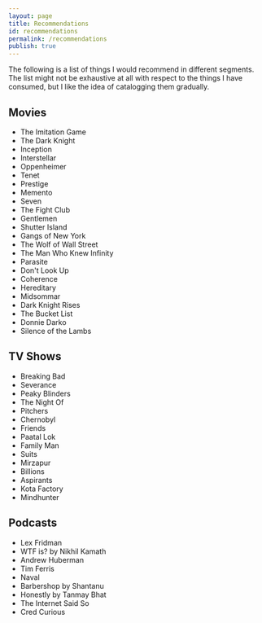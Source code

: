 ```yaml
---
layout: page
title: Recommendations
id: recommendations
permalink: /recommendations
publish: true
---
```


The following is a list of things I would recommend in different segments. The list might not be exhaustive at all with respect to the things I have consumed, but I like the idea of catalogging them gradually. 

## Movies 
- The Imitation Game 
- The Dark Knight 
- Inception 
- Interstellar 
- Oppenheimer 
- Tenet 
- Prestige 
- Memento 
- Seven 
- The Fight Club 
- Gentlemen 
- Shutter Island 
- Gangs of New York 
- The Wolf of Wall Street 
- The Man Who Knew Infinity 
- Parasite 
- Don't Look Up 
- Coherence 
- Hereditary 
- Midsommar 
- Dark Knight Rises 
- The Bucket List 
- Donnie Darko 
- Silence of the Lambs 

## TV Shows 
- Breaking Bad 
- Severance 
- Peaky Blinders 
- The Night Of 
- Pitchers 
- Chernobyl 
- Friends 
- Paatal Lok 
- Family Man 
- Suits 
- Mirzapur 
- Billions 
- Aspirants 
- Kota Factory
- Mindhunter 

## Podcasts 
- Lex Fridman 
- WTF is? by Nikhil Kamath 
- Andrew Huberman 
- Tim Ferris
- Naval 
- Barbershop by Shantanu 
- Honestly by Tanmay Bhat 
- The Internet Said So 
- Cred Curious 
